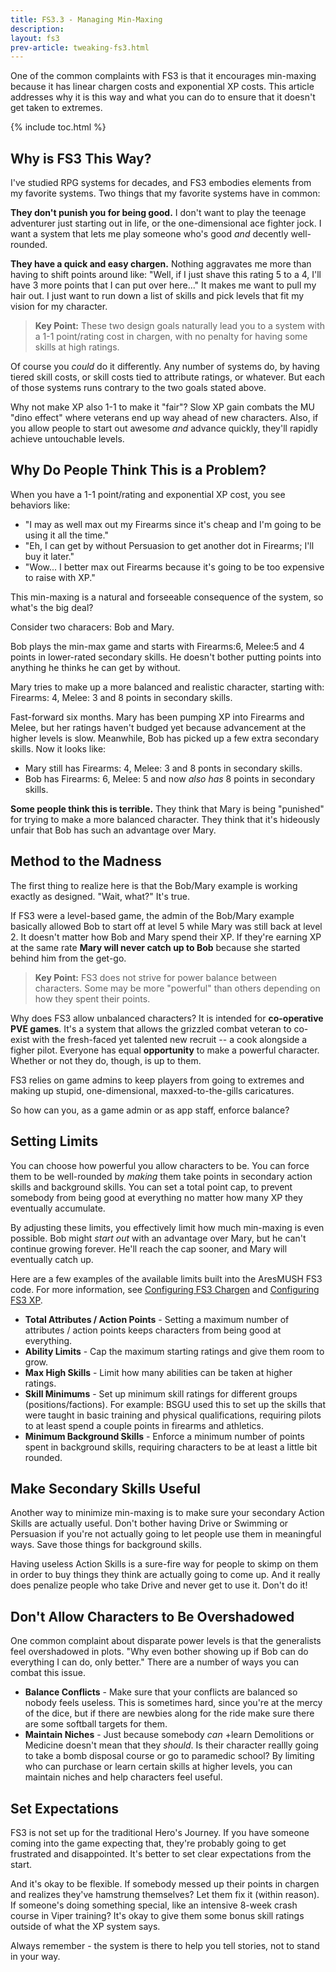 ```yaml
---
title: FS3.3 - Managing Min-Maxing
description: 
layout: fs3
prev-article: tweaking-fs3.html
---
```


One of the common complaints with FS3 is that it encourages min-maxing because it has linear chargen costs and exponential XP costs.  This article addresses why it is this way and what you can do to ensure that it doesn't get taken to extremes.

{% include toc.html %}

## Why is FS3 This Way?

I've studied RPG systems for decades, and FS3 embodies elements from my favorite systems.  Two things that my favorite systems have in common:

**They don't punish you for being good.** I don't want to play the teenage adventurer just starting out in life, or the one-dimensional ace fighter jock.  I want a system that lets me play someone who's good *and* decently well-rounded.

**They have a quick and easy chargen.**  Nothing aggravates me more than having to shift points around like:  "Well, if I just shave this rating 5 to a 4, I'll have 3 more points that I can put over here..."  It makes me want to pull my hair out.  I just want to run down a list of skills and pick levels that fit my vision for my character.

> <i class="fa fa-key" aria-hidden="true"></i> **Key Point:** These two design goals naturally lead you to a system with a 1-1 point/rating cost in chargen, with no penalty for having some skills at high ratings.

Of course you *could* do it differently.  Any number of systems do, by having tiered skill costs, or skill costs tied to attribute ratings, or whatever.  But each of those systems runs contrary to the two goals stated above.

Why not make XP also 1-1 to make it "fair"?  Slow XP gain combats the MU "dino effect" where veterans end up way ahead of new characters.  Also, if you allow people to start out awesome *and* advance quickly, they'll rapidly achieve untouchable levels.

## Why Do People Think This is a Problem?

When you have a 1-1 point/rating and exponential XP cost, you see behaviors like:

* "I may as well max out my Firearms since it's cheap and I'm going to be using it all the time."
* "Eh, I can get by without Persuasion to get another dot in Firearms; I'll buy it later."
* "Wow... I better max out Firearms because it's going to be too expensive to raise with XP."

This min-maxing is a natural and forseeable consequence of the system, so what's the big deal?

Consider two characers:  Bob and Mary.

Bob plays the min-max game and starts with Firearms:6, Melee:5 and 4 points in lower-rated secondary skills.  He doesn't bother putting points into anything he thinks he can get by without.

Mary tries to make up a more balanced and realistic character, starting with:  Firearms: 4, Melee: 3 and 8 points in secondary skills.

Fast-forward six months.  Mary has been pumping XP into Firearms and Melee, but her ratings haven't budged yet because advancement at the higher levels is slow.  Meanwhile, Bob has picked up a few extra secondary skills.  Now it looks like:

* Mary still has Firearms: 4, Melee: 3 and 8 ponts in secondary skills.
* Bob has Firearms: 6, Melee: 5 and now *also has* 8 points in secondary skills.

**Some people think this is terrible.**  They think that Mary is being "punished" for trying to make a more balanced character.  They think that it's hideously unfair that Bob has such an advantage over Mary.

## Method to the Madness

The first thing to realize here is that the Bob/Mary example is working exactly as designed.  "Wait, what?"  It's true.

If FS3 were a level-based game, the admin of the Bob/Mary example basically allowed Bob to start off at level 5 while Mary was still back at level 2.  It doesn't matter how Bob and Mary spend their XP.  If they're earning XP at the same rate **Mary will never catch up to Bob** because she started behind him from the get-go.

> <i class="fa fa-key" aria-hidden="true"></i> **Key Point:** FS3 does not strive for power balance between characters.  Some may be more "powerful" than others depending on how they spent their points.

Why does FS3 allow unbalanced characters?  It is intended for **co-operative PVE games**.  It's a system that allows the grizzled combat veteran to co-exist with the fresh-faced yet talented new recruit -- a cook alongside a figher pilot.  Everyone has equal **opportunity** to make a powerful character.  Whether or not they do, though, is up to them.

FS3 relies on game admins to keep players from going to extremes and making up stupid, one-dimensional, maxxed-to-the-gills caricatures.

So how can you, as a game admin or as app staff, enforce balance?

## Setting Limits

You can choose how powerful you allow characters to be.  You can force them to be well-rounded by *making* them take points in secondary action skills and background skills.  You can set a total point cap, to prevent somebody from being good at everything no matter how many XP they eventually accumulate.  

By adjusting these limits, you effectively limit how much min-maxing is even possible. Bob might *start out* with an advantage over Mary, but he can't continue growing forever.  He'll reach the cap sooner, and Mary will eventually catch up.

Here are a few examples of the available limits built into the AresMUSH FS3 code.  For more information, see [Configuring FS3 Chargen](/tutorials/config/fs3skills_chargen.html) and [Configuring FS3 XP](/tutorials/config/fs3skills_xp.html).

* **Total Attributes / Action Points** - Setting a maximum number of attributes / action points keeps characters from being good at everything.
* **Ability Limits** - Cap the maximum starting ratings and give them room to grow.
* **Max High Skills** - Limit how many abilities can be taken at higher ratings.
* **Skill Minimums** - Set up minimum skill ratings for different groups (positions/factions).  For example: BSGU used this to set up the skills that were taught in basic training and physical qualifications, requiring pilots to at least spend a couple points in firearms and athletics.
* **Minimum Background Skills** - Enforce a minimum number of points spent in background skills, requiring characters to be at least a little bit rounded.

## Make Secondary Skills Useful

Another way to minimize min-maxing is to make sure your secondary Action Skills are actually useful.  Don't bother having Drive or Swimming or Persuasion if you're not actually going to let people use them in meaningful ways.  Save those things for background skills.  

Having useless Action Skills is a sure-fire way for people to skimp on them in order to buy things they think are actually going to come up.  And it really does penalize people who take Drive and never get to use it.  Don't do it!

## Don't Allow Characters to Be Overshadowed

One common complaint about disparate power levels is that the generalists feel overshadowed in plots.  "Why even bother showing up if Bob can do everything I can do, only better."   There are a number of ways you can combat this issue.

* **Balance Conflicts** - Make sure that your conflicts are balanced so nobody feels useless.  This is sometimes hard, since you're at the mercy of the dice, but if there are newbies along for the ride make sure there are some softball targets for them.
* **Maintain Niches** - Just because somebody *can* +learn Demolitions or Medicine doesn't mean that they *should*.  Is their character reallly going to take a bomb disposal course or go to paramedic school?  By limiting who can purchase or learn certain skills at higher levels, you can maintain niches and help characters feel useful.

## Set Expectations

FS3 is not set up for the traditional Hero's Journey.  If you have someone coming into the game expecting that, they're probably going to get frustrated and disappointed.  It's better to set clear expectations from the start.

And it's okay to be flexible.  If somebody messed up their points in chargen and realizes they've hamstrung themselves?  Let them fix it (within reason).  If someone's doing something special, like an intensive 8-week crash course in Viper training?  It's okay to give them some bonus skill ratings outside of what the XP system says.  

Always remember - the system is there to help you tell stories, not to stand in your way.